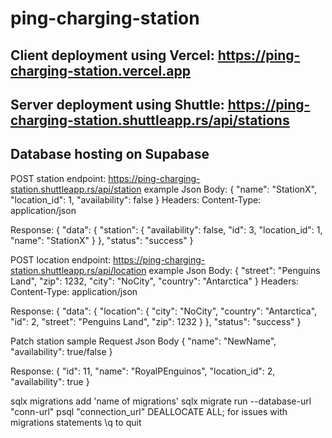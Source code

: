 # ping-charging-station

## Client deployment using Vercel: <https://ping-charging-station.vercel.app>

## Server deployment using Shuttle: <https://ping-charging-station.shuttleapp.rs/api/stations>

## Database hosting on Supabase

POST station endpoint: <https://ping-charging-station.shuttleapp.rs/api/station>
example Json Body:
{
 "name": "StationX",
 "location_id": 1,
 "availability": false
}
Headers:
Content-Type: application/json

Response:
{
 "data": {
  "station": {
   "availability": false,
   "id": 3,
   "location_id": 1,
   "name": "StationX"
  }
 },
 "status": "success"
}

POST location endpoint: <https://ping-charging-station.shuttleapp.rs/api/location>
example Json Body:
{
  "street": "Penguins Land",
  "zip": 1232,
  "city": "NoCity",
  "country": "Antarctica"
}
Headers:
Content-Type: application/json

Response:
{
 "data": {
  "location": {
   "city": "NoCity",
   "country": "Antarctica",
   "id": 2,
   "street": "Penguins Land",
   "zip": 1232
  }
 },
 "status": "success"
}

Patch station sample
Request Json Body
{
    "name": "NewName",
    "availability": true/false
}

Response:
{
 "id": 11,
 "name": "RoyalPEnguinos",
 "location_id": 2,
 "availability": true
}

sqlx migrations add 'name of migrations'
sqlx migrate run --database-url "conn-url"
psql "connection_url"
DEALLOCATE ALL; for issues with migrations statements
\q to quit
